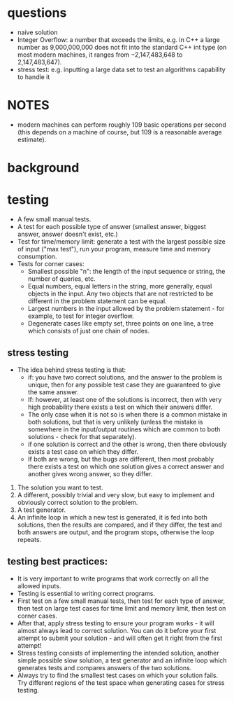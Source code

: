 # questions
  - naive solution
  - Integer Overflow: a number that exceeds the limits, e.g. in C++ a large number as 9,000,000,000 does not fit into the standard C++ int type (on most modern machines, it ranges from −2,147,483,648 to 2,147,483,647).
  - stress test: e.g. inputting a large data set to test an algorithms capability to handle it
# NOTES
  - modern machines can perform roughly 109 basic operations per second (this depends on a machine of course, but 109 is a reasonable average estimate).
# background

# testing
  - A few small manual tests.
  - A test for each possible type of answer (smallest answer, biggest answer, answer doesn't exist, etc.)
  - Test for time/memory limit: generate a test with the largest possible size of input ("max test"), run your program, measure time and memory consumption.
  - Tests for corner cases:
    + Smallest possible "n": the length of the input sequence or string, the number of queries, etc.
    + Equal numbers, equal letters in the string, more generally, equal objects in the input. Any two objects that are not restricted to be different in the problem statement can be equal.
    + Largest numbers in the input allowed by the problem statement - for example, to test for integer overflow.
    + Degenerate cases like empty set, three points on one line, a tree which consists of just one chain of nodes.
## stress testing
  - The idea behind stress testing is that:
    + if: you have two correct solutions, and the answer to the problem is unique, then for any possible test case they are guaranteed to give the same answer.
    + If: however, at least one of the solutions is incorrect, then with very high probability there exists a test on which their answers differ.
    + The only case when it is not so is when there is a common mistake in both solutions, but that is very unlikely (unless the mistake is somewhere in the input/output routines which are common to both solutions - check for that separately).
    + if one solution is correct and the other is wrong, then there obviously exists a test case on which they differ.
    + If both are wrong, but the bugs are different, then most probably there exists a test on which one solution gives a correct answer and another gives wrong answer, so they differ.
  1. The solution you want to test.
  2. A different, possibly trivial and very slow, but easy to implement and obviously correct solution to the problem.
  3. A test generator.
  4. An infinite loop in which a new test is generated, it is fed into both solutions, then the results are compared, and if they differ, the test and both answers are output, and the program stops, otherwise the loop repeats.
## testing best practices:
  - It is very important to write programs that work correctly on all the allowed inputs.
  - Testing is essential to writing correct programs.
  - First test on a few small manual tests, then test for each type of answer, then test on large test cases for time limit and memory limit, then test on corner cases.
  - After that, apply stress testing to ensure your program works - it will almost always lead to correct solution. You can do it before your first attempt to submit your solution - and will often get it right from the first attempt!
  - Stress testing consists of implementing the intended solution, another simple possible slow solution, a test generator and an infinite loop which generates tests and compares answers of the two solutions.
  - Always try to find the smallest test cases on which your solution fails.
Try different regions of the test space when generating cases for stress testing.
